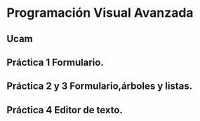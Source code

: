 # Programación Visual Avanzada 
## Ucam

## Práctica 1 Formulario.
## Práctica  2 y 3 Formulario,árboles y listas.
## Práctica 4 Editor de texto.
